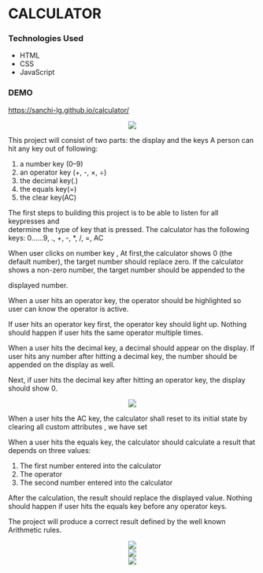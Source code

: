 # CALCULATOR

### Technologies Used
* HTML
* CSS
* JavaScript

### DEMO
https://sanchi-lg.github.io/calculator/

<p align="center">
<img src="cal1.JPG">
</p>

This project will consist of two parts: the display and the keys
A person can hit any key out of following:
1.	a number key (0–9)
2.	an operator key (+, -, ×, ÷)
3.	the decimal key(.)
4.	the equals key(=)
5.	the clear key(AC)

The first steps to building this project is to be able to listen for all keypresses and  
determine the type of key that is pressed. 
The calculator has the following keys: 0……9, ., +, -, *, /,  =, AC

When user clicks on number key ,
At first,the calculator shows 0 (the default number), the target number should replace zero.
If the calculator shows a non-zero number, the target number should be appended to the 

displayed number.
         
 



When a user hits an operator key, the operator should be highlighted so user can 
know the operator is active.

If user hits an operator key first, the operator key should light up.
 Nothing should happen if user hits the same operator multiple times.
 

When a user hits the decimal key, a decimal should appear on the display.
 If user hits any number after hitting a decimal key, the number should be appended on the 
display as well.

 

Next, if user hits the decimal key after hitting an operator key, the display should show 0.
 
<p align="center">
<img src="cal2.JPG">
</p>

When a user hits the AC key, the calculator shall reset to its initial state by clearing all 
custom attributes , we have set

When a user hits the equals key, the calculator should calculate a result that depends 
on three values:
1.	The first number entered into the calculator
2.	The operator
3.	The second number entered into the calculator

After the calculation, the result should replace the displayed value.
Nothing should happen if user hits the equals key before any operator keys.


         

           

The project will produce a correct result defined by the well  known Arithmetic rules. 
                                        

<p align="center">
<img src="cal3.JPG">
<br/>
<img src="cal4.JPG">
<br/>
<img src="cal5.JPG">

</p>

